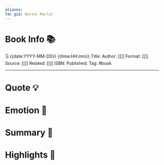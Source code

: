 ```yaml
---
aliases: 
Tác giả: Hector Marlot
---
```

# Book Info 📚
🗓  {{date:YYYY-MM-DD}} {{time:HH:mm}}
Title: 
Author: [[]]
Format: [[]]
Source: [[]]
Related: [[]]
ISBN:
Published:
Tag: #book
___
# Quote 💡

# Emotion 🎉

# Summary 💬

# Highlights 📒
